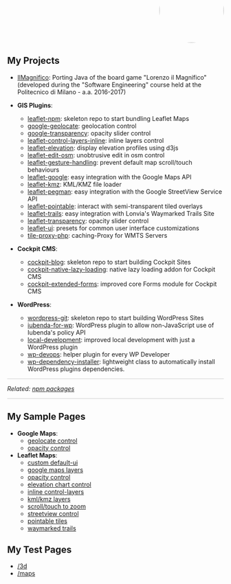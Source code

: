 <p align="right" style="margin-top: -70px; text-align: right;">
  <a href="https://github.com/Raruto">
    <img style="border-radius:50%;" src="https://avatars.githubusercontent.com/u/9614886?s=400" height="150" />
  </a>
</p>
<p align="center" style="display:none;">
  <a href="https://raruto.github.io/">View at raruto.github.io</a>
 </p>

## My Projects

- [IlMagnifico](https://raruto.github.io/IlMagnifico): Porting Java of the board game "Lorenzo il Magnifico" (developed during the "Software Engineering" course held at the Politecnico di Milano - a.a. 2016-2017)

- **GIS Plugins**:
  - [leaflet-npm](https://raruto.github.io/leaflet-npm): skeleton repo to start bundling Leaflet Maps
  - [google-geolocate](https://raruto.github.io/google-geolocate): geolocation control
  - [google-transparency](https://raruto.github.io/google-transparency): opacity slider control
  - [leaflet-control-layers-inline](https://raruto.github.io/leaflet-control-layers-inline): inline layers control
  - [leaflet-elevation](https://raruto.github.io/leaflet-elevation): display elevation profiles using d3js
  - [leaflet-edit-osm](https://raruto.github.io/leaflet-edit-osm): unobtrusive edit in osm control
  - [leaflet-gesture-handling](https://raruto.github.io/leaflet-gesture-handling): prevent default map scroll/touch behaviours
  - [leaflet-google](https://raruto.github.io/leaflet-google): easy integration with the Google Maps API
  - [leaflet-kmz](https://raruto.github.io/leaflet-kmz): KML/KMZ file loader
  - [leaflet-pegman](https://raruto.github.io/leaflet-pegman): easy integration with the Google StreetView Service API
  - [leaflet-pointable](https://raruto.github.io/leaflet-pointable): interact with semi-transparent tiled overlays
  - [leaflet-trails](https://raruto.github.io/leaflet-trails): easy integration with Lonvia's Waymarked Trails Site
  - [leaflet-transparency](https://raruto.github.io/leaflet-transparency): opacity slider control
  - [leaflet-ui](https://raruto.github.io/leaflet-ui): presets for common user interface customizations
  - [tile-proxy-php](https://raruto.github.io/tile-proxy-php): caching-Proxy for WMTS Servers

- **Cockpit CMS**:
  - [cockpit-blog](https://github.com/Raruto/cockpit-blog): skeleton repo to start building Cockpit Sites
  - [cockpit-native-lazy-loading](https://github.com/Raruto/cockpit-native-lazy-loading): native lazy loading addon for Cockpit CMS 
  - [cockpit-extended-forms](https://github.com/Raruto/cockpit-extended-forms): improved core Forms module for Cockpit CMS 

- **WordPress**:
  - [wordpress-git](https://raruto.github.io/wordpress-git): skeleton repo to start building WordPress Sites
  - [iubenda-for-wp](https://github.com/Raruto/iubenda-for-wp): WordPress plugin to allow non-JavaScript use of Iubenda's policy API 
  - [local-development](https://wordpress.org/plugins/local-development/): improved local development with just a WordPress plugin
  - [wp-devops](https://raruto.github.io/wp-devops): helper plugin for every WP Developer
  - [wp-dependency-installer](https://github.com/afragen/wp-dependency-installer): lightweight class to automatically install WordPress plugins dependencies.

<hr style="background: #ccc;">
<p><em>Related: <a href="https://www.npmjs.com/~raruto">npm packages</a></em></p>
<hr style="background: #ccc;">

## My Sample Pages
- **Google Maps**:
  - [geolocate control](/examples/google-geolocate/google-geolocate.html)
  - [opacity control](/examples/google-transparency/google-transparency.html)
- **Leaflet Maps**:
  - [custom default-ui](/leaflet-ui/examples/leaflet-ui.html)
  - [google maps layers](/examples/leaflet-google/leaflet-google.html)
  - [opacity control](/leaflet-transparency/examples/leaflet-transparency.html)
  - [elevation chart control](/leaflet-elevation/examples/leaflet-elevation_hoverable-tracks.html)
  - [inline control-layers](/leaflet-control-layers-inline/examples/leaflet-control-layers-inline.html)
  - [kml/kmz layers](/leaflet-kmz/examples/leaflet-kmz.html)
  - [scroll/touch to zoom](/leaflet-gesture-handling/examples/leaflet-gesture-handling.html)
  - [streetview control](/leaflet-pegman/examples/leaflet-pegman-lazyLoading.html)
  - [pointable tiles](/leaflet-pointable/examples/leaflet-pointable.html)
  - [waymarked trails](/leaflet-trails/examples/leaflet-trails.html)

## My Test Pages
- [/3d](/3d)
- [/maps](/maps)
